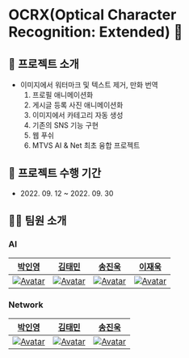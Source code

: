 # OCRX(Optical Character Recognition: Extended) 🦊

## 📌 프로젝트 소개

- 이미지에서 워터마크 및 텍스트 제거, 만화 번역
  1. 프로필 애니메이션화
  2. 게시글 등록 사진 애니메이션화
  3. 이미지에서 카테고리 자동 생성
  4. 기존의 SNS 기능 구현
  5. 웹 푸쉬
  6. MTVS AI & Net 최초 융합 프로젝트


## 📅 프로젝트 수행 기간

- 2022\. 09. 12 ~ 2022. 09. 30

## 🧑‍🚀 팀원 소개

### AI

|[박인영](https://github.com/PIYoung)|[김태민](https://github.com/KTMMMM)|[송진욱](https://github.com/ZK0523SonG)|[이재욱](https://github.com/jvvoolc)|
| :----: | :----: | :----: | :----: | 
| [![Avatar](https://avatars.githubusercontent.com/u/49637184?v=4)](https://github.com/PIYoung) | [![Avatar](https://avatars.githubusercontent.com/u/110892552?v=4)](https://github.com/KTMMMM) | [![Avatar](https://avatars.githubusercontent.com/u/85278540?v=4)](https://github.com/ZK0523SonG) | [![Avatar](https://avatars.githubusercontent.com/u/24962975?v=4)](https://github.com/jvvoolc) |

### Network

|[박인영](https://github.com/PIYoung)|[김태민](https://github.com/KTMMMM)|[송진욱](https://github.com/ZK0523SonG)|
| :---: | :---: | :---: |
| [![Avatar](https://avatars.githubusercontent.com/u/49637184?v=4)](https://github.com/PIYoung) | [![Avatar](https://avatars.githubusercontent.com/u/110892552?v=4)](https://github.com/KTMMMM) | [![Avatar](https://avatars.githubusercontent.com/u/85278540?v=4)](https://github.com/ZK0523SonG) |
